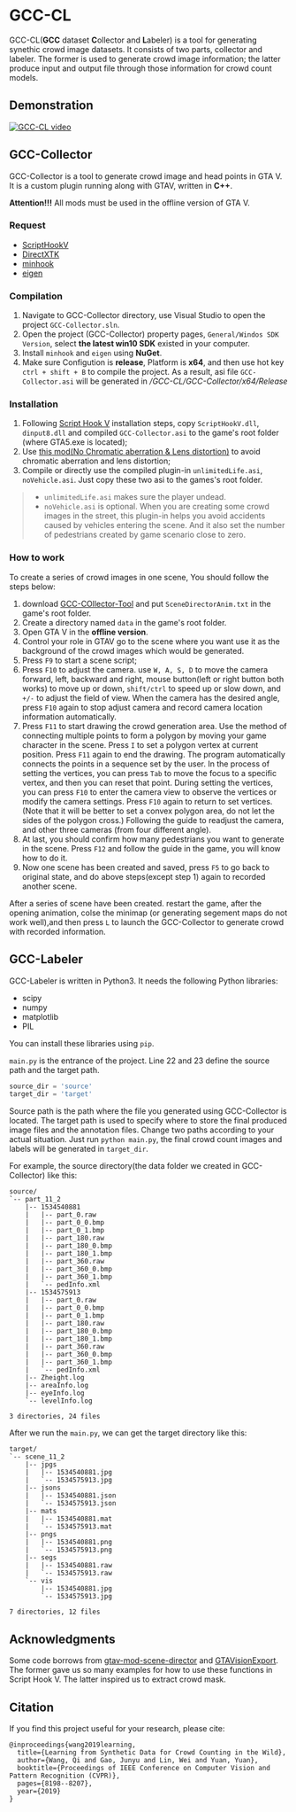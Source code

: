 # GCC-CL

GCC-CL(**GCC** dataset **C**ollector and **L**abeler) is a tool for generating synethic crowd image datasets. It consists of two parts, collector and labeler.  The former is used to generate crowd image information; the latter produce input and output file through those information for crowd count models. 

## Demonstration

[![GCC-CL video](https://github.com/gjy3035/GCC-CL/blob/gh-pages/images/video.jpg?raw=true)](https://youtu.be/Hvl7xWkIueo "GCC dataset Collector and Labeler")

## GCC-Collector

GCC-Collector is a tool to generate crowd image and head points in GTA V. It is a custom plugin running along with GTAV, written in **C++**.

**Attention!!!** All mods must be used in the offline version of GTA V.

### Request
- [ScriptHookV](http://www.dev-c.com/gtav/scripthookv/)
- [DirectXTK](https://github.com/Microsoft/DirectXTK)
- [minhook](https://github.com/TsudaKageyu/minhook)
- [eigen](http://eigen.tuxfamily.org/index.php?title=Main_Page)

### Compilation

1. Navigate to GCC-Collector directory, use Visual Studio to open the project `GCC-Collector.sln`.
2. Open the project (GCC-Collector) property pages, `General/Windos SDK Version`, select **the latest win10 SDK** existed in your computer.
3. Install `minhook` and `eigen` using  **NuGet**.
4. Make sure Configution is **release**, Platform is **x64**, and then use hot key `ctrl + shift + B` to compile the project. As a result, asi file `GCC-Collector.asi` will be generated in */GCC-CL/GCC-Collector/x64/Release*

### Installation

1. Following [Script Hook V](http://www.dev-c.com/gtav/scripthookv/) installation steps, copy `ScriptHookV.dll`, `dinput8.dll` and compiled `GCC-Collector.asi` to the game's root folder (where GTA5.exe is located);
2. Use [this mod(No Chromatic aberration & Lens distortion)](https://www.gta5-mods.com/misc/no-chromatic-aberration-lens-distortion-1-41) to avoid chromatic aberration and lens distortion;
3. Compile or directly use the compiled plugin-in `unlimitedLife.asi`, `noVehicle.asi`. Just copy these two asi to the games's root folder.
> - `unlimitedLife.asi` makes sure the player undead. 
> - `noVehicle.asi` is optional. When you are creating some crowd images in the street, this plugin-in helps you avoid accidents caused by vehicles entering the scene. And it also set the number of pedestrians created by game scenario close to zero.

### How to work

To create a series of crowd images in one scene, You should follow the steps below:
1. download [GCC-COllector-Tool](https://github.com/gjy3035/GCC-CL/releases) and put `SceneDirectorAnim.txt` in the game's root folder.
2. Create a directory named `data` in the game's root folder.
3. Open GTA V in the **offline version**.
4. Control your role in GTAV go to the scene where you want use it as the background of the crowd images which would be generated.
5. Press `F9` to start a scene script;
6. Press `F10` to adjust the camera. use `W, A, S, D` to move the camera forward, left, backward and right, mouse button(left or right button both works) to move up or down, `shift/ctrl` to speed up or slow down, and `+/-` to adjust the field of view. When the camera has the desired angle, press `F10` again to stop adjust camera and record camera location information automatically.
7. Press `F11` to start drawing the crowd generation area. Use the method of connecting multiple points to form a polygon by moving your game character in the scene. Press `I` to set a polygon vertex at current position. Press `F11` again to end the drawing. The program automatically connects the points in a sequence set by the user. In the process of setting the vertices, you can press `Tab` to move the focus to a specific vertex, and then you can reset that point. During setting the vertices, you can press `F10` to enter the camera view to observe the vertices or modify the camera settings. Press `F10` again to return to set vertices. (Note that it will be better to set a convex polygon area, do not let the sides of the polygon cross.) Following the guide to readjust the camera, and other three cameras (from four different angle). 
8. At last, you should confirm how many pedestrians you want to generate in the scene. Press `F12` and follow the guide in the game, you will know how to do it.
9. Now one scene has been created and saved, press `F5` to go back to original state, and do above steps(except step 1) again to recorded another scene.

After a series of scene have been created. restart the game, after the opening animation, colse the minimap (or generating segement maps do not work well),and then press `L` to launch the GCC-Collector to generate crowd with recorded information.

## GCC-Labeler

GCC-Labeler is written in Python3. It needs the following Python libraries:
- scipy
- numpy
- matplotlib
- PIL

You can install these libraries using `pip`.

`main.py` is the entrance of the project. Line 22 and 23 define the source path and the target path.
``` python
source_dir = 'source'
target_dir = 'target'
```
Source path is the path where the file you generated using GCC-Collector is located. The target path is used to specify where to store the final produced image files and the annotation files. Change two paths according to your actual situation. Just run `python main.py`, the final crowd count images and labels will be generated in `target_dir`.

For example, the source directory(the data folder we created in GCC-Collector) like this:
```
source/
`-- part_11_2
    |-- 1534540881
    |   |-- part_0.raw
    |   |-- part_0_0.bmp
    |   |-- part_0_1.bmp
    |   |-- part_180.raw
    |   |-- part_180_0.bmp
    |   |-- part_180_1.bmp
    |   |-- part_360.raw
    |   |-- part_360_0.bmp
    |   |-- part_360_1.bmp
    |   `-- pedInfo.xml
    |-- 1534575913
    |   |-- part_0.raw
    |   |-- part_0_0.bmp
    |   |-- part_0_1.bmp
    |   |-- part_180.raw
    |   |-- part_180_0.bmp
    |   |-- part_180_1.bmp
    |   |-- part_360.raw
    |   |-- part_360_0.bmp
    |   |-- part_360_1.bmp
    |   `-- pedInfo.xml
    |-- Zheight.log
    |-- areaInfo.log
    |-- eyeInfo.log
    `-- levelInfo.log

3 directories, 24 files
```
After we run the `main.py`, we can get the target directory like this:
```
target/
`-- scene_11_2
    |-- jpgs
    |   |-- 1534540881.jpg
    |   `-- 1534575913.jpg
    |-- jsons
    |   |-- 1534540881.json
    |   `-- 1534575913.json
    |-- mats
    |   |-- 1534540881.mat
    |   `-- 1534575913.mat
    |-- pngs
    |   |-- 1534540881.png
    |   `-- 1534575913.png
    |-- segs
    |   |-- 1534540881.raw
    |   `-- 1534575913.raw
    `-- vis
        |-- 1534540881.jpg
        `-- 1534575913.jpg

7 directories, 12 files
```

## Acknowledgments

Some code borrows from [gtav-mod-scene-director](https://github.com/elsewhat/gtav-mod-scene-director) and [GTAVisionExport](https://github.com/umautobots/GTAVisionExport). The former gave us so many examples for how to use these functions in Script Hook V. The latter inspired us to extract crowd mask.

## Citation

If you find this project useful for your research, please cite:
```
@inproceedings{wang2019learning,
  title={Learning from Synthetic Data for Crowd Counting in the Wild},
  author={Wang, Qi and Gao, Junyu and Lin, Wei and Yuan, Yuan},
  booktitle={Proceedings of IEEE Conference on Computer Vision and Pattern Recognition (CVPR)},
  pages={8198--8207},
  year={2019}
}
```
